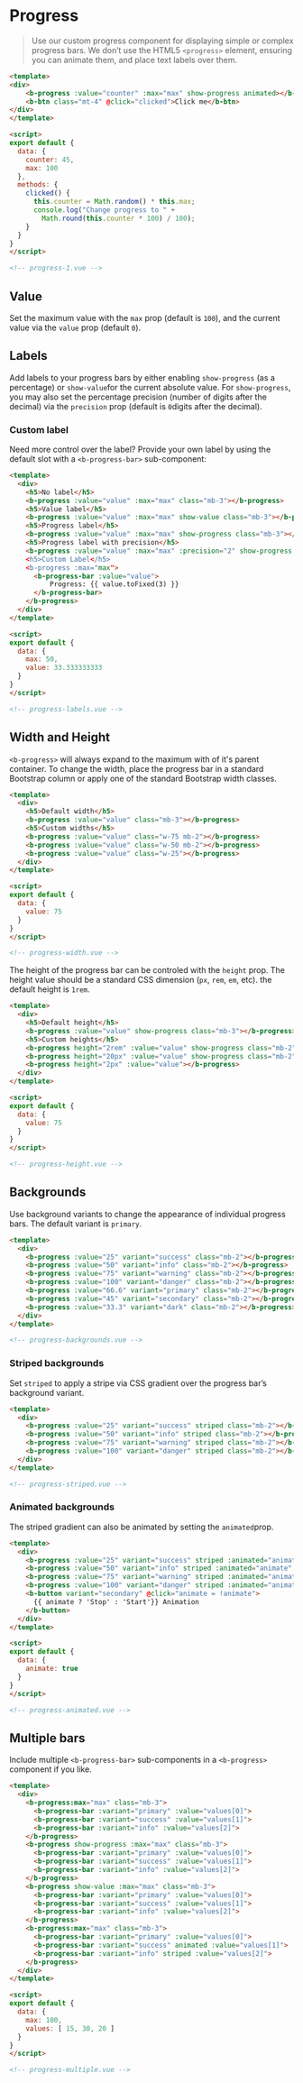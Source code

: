 # Progress

> Use our custom progress component for displaying simple or complex progress bars.
We don’t use the HTML5 `<progress>` element, ensuring you can animate them, and place text labels over them.

```html
<template>
<div>
    <b-progress :value="counter" :max="max" show-progress animated></b-progress>
    <b-btn class="mt-4" @click="clicked">Click me</b-btn>
</div>    
</template>

<script>
export default {
  data: {
    counter: 45,
    max: 100
  },
  methods: {
    clicked() {
      this.counter = Math.random() * this.max;
      console.log("Change progress to " +
        Math.round(this.counter * 100) / 100);
    }
  }
}
</script>

<!-- progress-1.vue -->
```
## Value
Set the maximum value with the `max` prop (default is `100`), and the current value via the
`value` prop (default `0`). 

## Labels
Add labels to your progress bars by either enabling `show-progress` (as a percentage) or
`show-value`for the current absolute value. For `show-progress`, you may also set the
percentage precision (number of digits after the decimal) via the `precision` prop (default
is `0`digits after the decimal).

### Custom label
Need more control over the label? Provide your own label by using the default slot with
a `<b-progress-bar>` sub-component:

```html
<template>
  <div>
    <h5>No label</h5>
    <b-progress :value="value" :max="max" class="mb-3"></b-progress>
    <h5>Value label</h5>
    <b-progress :value="value" :max="max" show-value class="mb-3"></b-progress>
    <h5>Progress label</h5>
    <b-progress :value="value" :max="max" show-progress class="mb-3"></b-progress>
    <h5>Progress label with precision</h5>
    <b-progress :value="value" :max="max" :precision="2" show-progress class="mb-3></b-progress>
    <h5>Custom Label</h5>
    <b-progress :max="max">
      <b-progress-bar :value="value">
          Progress: {{ value.toFixed(3) }}
      </b-progress-bar>
    </b-progress>
  </div>    
</template>

<script>
export default {
  data: {
    max: 50,
    value: 33.333333333
  }
}
</script>

<!-- progress-labels.vue -->
```

## Width and Height
`<b-progress>` will always expand to the maximum with of it's parent container. To
change the width, place the progress bar in a standard Bootstrap column or apply
one of the standard Bootstrap width classes.

```html
<template>
  <div>
    <h5>Default width</h5>
    <b-progress :value="value" class="mb-3"></b-progress>
    <h5>Custom widths</h5>
    <b-progress :value="value" class="w-75 mb-2"></b-progress>
    <b-progress :value="value" class="w-50 mb-2"></b-progress>
    <b-progress :value="value" class="w-25"></b-progress>
  </div>    
</template>

<script>
export default {
  data: {
    value: 75
  }
}
</script>

<!-- progress-width.vue -->
```

The height of the progress bar can be controled with the `height` prop. The height
value should be a standard CSS dimension (`px`, `rem`, `em`, etc). the default
height is `1rem`.

```html
<template>
  <div>
    <h5>Default height</h5>
    <b-progress :value="value" show-progress class="mb-3"></b-progress>
    <h5>Custom heights</h5>
    <b-progress height="2rem" :value="value" show-progress class="mb-2"></b-progress>
    <b-progress height="20px" :value="value" show-progress class="mb-2"></b-progress>
    <b-progress height="2px" :value="value"></b-progress>
  </div>    
</template>

<script>
export default {
  data: {
    value: 75
  }
}
</script>

<!-- progress-height.vue -->
```

## Backgrounds
Use background variants to change the appearance of individual progress bars.
The default variant is `primary`.

```html
<template>
  <div>
    <b-progress :value="25" variant="success" class="mb-2"></b-progress>
    <b-progress :value="50" variant="info" class="mb-2"></b-progress>
    <b-progress :value="75" variant="warning" class="mb-2"></b-progress>
    <b-progress :value="100" variant="danger" class="mb-2"></b-progress>
    <b-progress :value="66.6" variant="primary" class="mb-2"></b-progress>
    <b-progress :value="45" variant="secondary" class="mb-2"></b-progress>
    <b-progress :value="33.3" variant="dark" class="mb-2"></b-progress>
  </div>    
</template>

<!-- progress-backgrounds.vue -->
```

### Striped backgrounds
Set `striped` to apply a stripe via CSS gradient over the progress bar’s
background variant.

```html
<template>
  <div>
    <b-progress :value="25" variant="success" striped class="mb-2"></b-progress>
    <b-progress :value="50" variant="info" striped class="mb-2"></b-progress>
    <b-progress :value="75" variant="warning" striped class="mb-2"></b-progress>
    <b-progress :value="100" variant="danger" striped class="mb-2"></b-progress>
  </div>    
</template>

<!-- progress-striped.vue -->
```

### Animated backgrounds
The striped gradient can also be animated by setting the `animated`prop.

```html
<template>
  <div>
    <b-progress :value="25" variant="success" striped :animated="animate" class="mb-2"></b-progress>
    <b-progress :value="50" variant="info" striped :animated="animate" class="mb-2"></b-progress>
    <b-progress :value="75" variant="warning" striped :animated="animate" class="mb-2"></b-progress>
    <b-progress :value="100" variant="danger" striped :animated="animate" class="mb-3"></b-progress>
    <b-button variant="secondary" @click="animate = !animate">
      {{ animate ? 'Stop' : 'Start'}} Animation
    </b-button>
  </div>
</template> 

<script>
export default {
  data: {
    animate: true
  }
}
</script>

<!-- progress-animated.vue -->
```

## Multiple bars
Include multiple `<b-progress-bar>` sub-components in a `<b-progress>` component if you like.

```html
<template>
  <div>
    <b-progress:max="max" class="mb-3">
      <b-progress-bar :variant="primary" :value="values[0]">
      <b-progress-bar :variant="success" :value="values[1]">
      <b-progress-bar :variant="info" :value="values[2]">
    </b-progress>
    <b-progress show-progress :max="max" class="mb-3">
      <b-progress-bar :variant="primary" :value="values[0]">
      <b-progress-bar :variant="success" :value="values[1]">
      <b-progress-bar :variant="info" :value="values[2]">
    </b-progress>
    <b-progress show-value :max="max" class="mb-3">
      <b-progress-bar :variant="primary" :value="values[0]">
      <b-progress-bar :variant="success" :value="values[1]">
      <b-progress-bar :variant="info" :value="values[2]">
    </b-progress>
    <b-progress:max="max" class="mb-3">
      <b-progress-bar :variant="primary" :value="values[0]">
      <b-progress-bar :variant="success" animated :value="values[1]">
      <b-progress-bar :variant="info" striped :value="values[2]">
    </b-progress>
  </div>    
</template>

<script>
export default {
  data: {
    max: 100,
    values: [ 15, 30, 20 ]
  }
}
</script>

<!-- progress-multiple.vue -->
```

